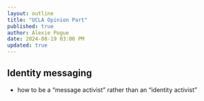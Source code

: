 ```yaml
---
layout: outline
title: "UCLA Opinion Part"
published: true
author: Alexie Pogue
date: 2024-08-19 03:00 PM
updated: true
---
```



## Identity messaging 




- how to be a “message activist” rather than an “identity activist”
